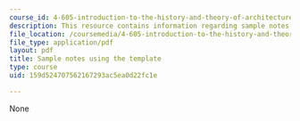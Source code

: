 ```yaml
---
course_id: 4-605-introduction-to-the-history-and-theory-of-architecture-spring-2012
description: This resource contains information regarding sample notes using the template.
file_location: /coursemedia/4-605-introduction-to-the-history-and-theory-of-architecture-spring-2012/159d524707562167293ac5ea0d22fc1e_MIT4_605S12_lec_note_sampl.pdf
file_type: application/pdf
layout: pdf
title: Sample notes using the template
type: course
uid: 159d524707562167293ac5ea0d22fc1e

---
```

None